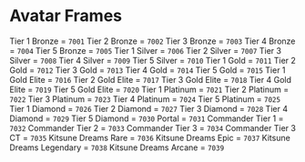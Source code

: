 # Avatar Frames


Tier 1 Bronze = `7001`
Tier 2 Bronze = `7002`
Tier 3 Bronze = `7003`
Tier 4 Bronze = `7004`
Tier 5 Bronze = `7005`
Tier 1 Silver = `7006`
Tier 2 Silver = `7007`
Tier 3 Silver = `7008`
Tier 4 Silver = `7009`
Tier 5 Silver = `7010`
Tier 1 Gold = `7011`
Tier 2 Gold = `7012`
Tier 3 Gold = `7013`
Tier 4 Gold = `7014`
Tier 5 Gold = `7015`
Tier 1 Gold Elite = `7016`
Tier 2 Gold Elite = `7017`
Tier 3 Gold Elite = `7018`
Tier 4 Gold Elite = `7019`
Tier 5 Gold Elite = `7020`
Tier 1 Platinum = `7021`
Tier 2 Platinum = `7022`
Tier 3 Platinum = `7023`
Tier 4 Platinum = `7024`
Tier 5 Platinum = `7025`
Tier 1 Diamond = `7026`
Tier 2 Diamond = `7027`
Tier 3 Diamond = `7028`
Tier 4 Diamond = `7029`
Tier 5 Diamond = `7030`
Portal = `7031`
Commander Tier 1 = `7032`
Commander Tier 2 = `7033`
Commander Tier 3 = `7034`
Commander Tier 3 CT = `7035`
Kitsune Dreams Rare = `7036`
Kitsune Dreams Epic = `7037`
Kitsune Dreams Legendary = `7038`
Kitsune Dreams Arcane = `7039`